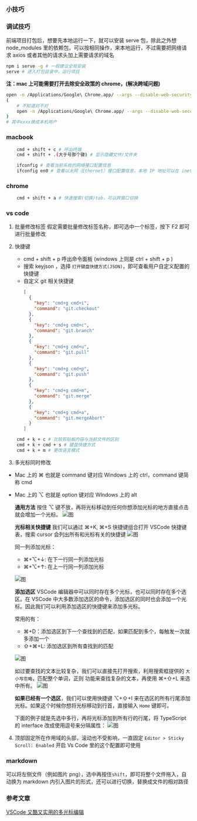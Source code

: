 ### 小技巧

### 调试技巧

前端项目打包后，想要先本地运行一下，就可以安装 serve 包，除此之外想 node_modules 里的依赖包，可以按相同操作，来本地运行，不过需要把网络请求 axios 或者其他的请求头加上需要请求的域名

```bash
npm i serve -g # 一般建议全局安装
serve # 进入打包目录中，运行项目
```

**注：mac 上可能需要打开去除安全政策的 chrome，(解决跨域问题)**

```sh
open -n /Applications/Google\ Chrome.app/ --args --disable-web-security  --user-data-dir=/Users/xxxx/Documents/ChormConfig
(
    # 不知道对不对
    open -n /Applications/Google\ Chrome.app/ --args --disable-web-security --user-data-dir=/Users/xxxx/Documents/ChromeDevUserData
)
# 其中xxxx换成本机用户
```

### macbook

```sh
    cmd + shift + c # 呼出终端
    cmd + shift + .(大于号那个键) # 显示隐藏文件/文件夹

    ifconfig # 查看当前系统的网络接口配置信息
    ifconfig en0 # 查看以太网（Ethernet）接口配置信息，本地 IP 地址可以在 inet 字段找到。该字段显示了接口的 IPv4 地址
```

### chrome

```sh
    cmd + shift + a # 快速搜索(切换)tab，可以跨窗口切换
```

### vs code

1. 批量修改标签
   假定需要批量修改标签名称，即可选中一个标签，按下 F2 即可进行批量修改
2. 快捷键

   - cmd + shift + p 呼出命令面板 (windows 上则是 ctrl + shift + p )
   - 搜索 keyjson ，选择 `打开键盘快捷方式(JSON)`，即可查看用户自定义配置的快捷键
   - 自定义 git 相关快捷键
     ```json
     [
       {
         "key": "cmd+g cmd+i",
         "command": "git.checkout"
       },
       {
         "key": "cmd+g cmd+c",
         "command": "git.branch"
       },
       {
         "key": "cmd+g cmd+u",
         "command": "git.pull"
       },
       {
         "key": "cmd+g cmd+p",
         "command": "git.push"
       },
       {
         "key": "cmd+g cmd+m",
         "command": "git.merge"
       },
       {
         "key": "cmd+g cmd+a",
         "command": "git.mergeAbort"
       }
     ]
     ```

```sh
    cmd + k + c # 比较剪贴板内容与当前文件的区别
    cmd + k + cmd + s # 键盘快捷方式
    cmd + k + m # 更改语言模式
```

3. 多光标同时修改

- Mac 上的 ⌘ 也就是 command 键对应 Windows 上的 ctrl，command 键简称 cmd
- Mac 上的 ⌥ 也就是 option 键对应 WIndows 上的 alt

  **通用方法**
  按住 ⌥ 键不放，再将光标移动到任何你想添加光标的地方直接点击就会增加一个光标。
  ![图](https://pic1.zhimg.com/v2-4cbc821d1ee007429f6db58d499ff44b_720w.webp?source=d16d100b)

  **光标相关快捷键**
  我们可以通过 ⌘+K, ⌘+S 快捷键组合打开 VSCode 快捷键表，搜索 cursor 会列出所有和光标有关的快捷键
  ![图](https://pic3.zhimg.com/80/v2-dac5053c8232abcd73c95eec52f1531e_1440w.webp)

  同一列添加光标：

  - ⌘+⌥+↓: 在下一行同一列添加光标
  - ⌘+⌥+↑: 在上一行同一列添加光标

  ![图](https://pic2.zhimg.com/v2-fd0d05dc71ca4d44cd9885da31156837_720w.webp?source=d16d100b)

  **添加选区**
  VSCode 编辑器中可以同时存在多个光标，也可以同时存在多个选区。在 VSCode 中大多数添加选区的命令，添加选区的同时也会添加一个光标。因此我们可以利用添加选区的快捷键来添加多光标。

  常用的有：

  - ⌘+D：添加选区到下一个查找到的匹配，如果匹配到多个，每触发一次就多添加一个
  - ⇧+⌘+L: 添加选区到所有查找到的匹配

  ![图](https://pic2.zhimg.com/v2-33af7106b1befaa42d74d3909e1d35cd_720w.webp?source=d16d100b)

  如过要查找的文本比较复杂，我们可以直接先打开搜索，利用搜索框提供的 `大小写忽略`，匹配整个单词，正则 功能来查找复杂的文本，再使用 ⌘+⇧+L 来选中所有。
  ![图](https://pic3.zhimg.com/v2-5e6e4aaba5aa585ab076217a28074aa6_720w.webp?source=d16d100b)

  **如果已经有一个选区**，我们可以使用快捷键 ⌥+⇧+I 来在选区的所有行尾添加光标。如果这个时候你想将光标移动到行首，直接输入 `Home` 键即可。

  下面的例子就是先选中多行，再将光标添加到所有行的行尾，将 TypeScript 的 interface 改成使用逗号来分隔属性：
  ![图](https://pic2.zhimg.com/v2-738d14f9862c9c54ee1de9233da00cc1_720w.webp?source=d16d100b)

4. 顶部固定所在作用域的头部，滚动也不受影响，一直固定
   `Editor > Sticky Scroll: Enabled` 开启 Vs Code 里的这个配置即可使用

### markdown

可以将左侧文件（例如图片 png），选中再按住`shift`，即可将整个文件拖入，自动换为 markdown 内引入图片的形式，还可以进行切换，替换成文件的相对路径

### 参考文章

[VSCode 又酷又实用的多光标编辑](https://juejin.cn/post/7079693787328921637)
